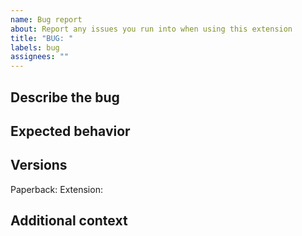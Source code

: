 ```yaml
---
name: Bug report
about: Report any issues you run into when using this extension
title: "BUG: "
labels: bug
assignees: ""
---
```


## Describe the bug

<!-- A clear and concise description of what the bug is -->
<!-- Due to a nature of the content, unless necessary, please avoid putting down links in the bug report. Instead, please describe the title that triggers the error you are seeing, or how to trigger the error. -->

## Expected behavior

<!-- A clear and concise description of what you expected to happen. -->

## Versions

<!-- To help with debugging, please enter Paperback and extension's version. -->

Paperback:
Extension:

## Additional context

<!-- Add any other context about the problem here. -->
